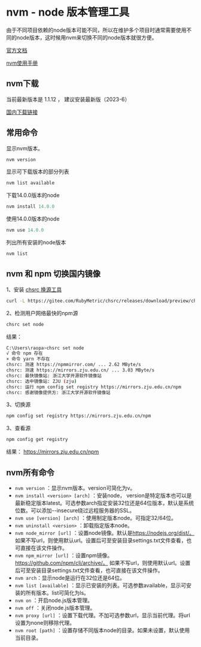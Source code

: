 # nvm - node 版本管理工具

由于不同项目依赖的node版本可能不同，所以在维护多个项目时通常需要使用不同的node版本，这时候用nvm来切换不同的node版本就很方便。

 <a href="https://github.com/nvm-sh/nvm/blob/master/README.md" target="_blank">官方文档</a>

 <a href="https://nvm.uihtm.com/" target="_blank">nvm使用手册</a>

## nvm下载

当前最新版本是 1.1.12 ， 建议安装最新版（2023-6）

[国内下载链接](https://nvm.uihtm.com/)

## 常用命令

显示nvm版本。

```js
nvm version
```

显示可下载版本的部分列表

```js
nvm list available 
```

下载14.0.0版本的node

```js
nvm install 14.0.0
```

使用14.0.0版本的node

```js
nvm use 14.0.0 
```

列出所有安装的node版本

```js
nvm list
```

## nvm 和 npm 切换国内镜像

1、安装 [chsrc 换源工具](https://gitee.com/RubyMetric/chsrc)

```bash
curl -L https://gitee.com/RubyMetric/chsrc/releases/download/preview/chsrc-x64-windows.exe -o chsrc.exe
```

2、检测用户网络最快的npm源

``` bash
chsrc set node
```

结果：

```bash {8}
C:\Users\raopa>chsrc set node
√ 命令 npm 存在
× 命令 yarn 不存在
chsrc: 测速 https://npmmirror.com/ ... 2.62 MByte/s
chsrc: 测速 https://mirrors.zju.edu.cn/ ... 3.03 MByte/s
chsrc: 最快镜像站: 浙江大学开源软件镜像站
chsrc: 选中镜像站: ZJU (zju)
chsrc: 运行 npm config set registry https://mirrors.zju.edu.cn/npm
chsrc: 感谢镜像提供方: 浙江大学开源软件镜像站
```

3、切换源

``` bash
npm config set registry https://mirrors.zju.edu.cn/npm
```

3、查看源

``` bash
npm config get registry
```

结果：
<https://mirrors.zju.edu.cn/npm>

## nvm所有命令

- `nvm version` ：显示nvm版本。version可简化为v。
- `nvm install <version> [arch]` ：安装node， version是特定版本也可以是最新稳定版本latest。可选参数arch指定安装32位还是64位版本，默认是系统位数。可以添加--insecure绕过远程服务器的SSL。
- `nvm use [version] [arch]` ：使用制定版本node。可指定32/64位。
- `nvm uninstall <version>` ：卸载指定版本node。
- `nvm node_mirror [url]` ：设置node镜像。默认是<https://nodejs.org/dist/。> 如果不写url，则使用默认url。设置后可至安装目录settings.txt文件查看，也可直接在该文件操作。
- `nvm npm_mirror [url]` ：设置npm镜像。<https://github.com/npm/cli/archive/。> 如果不写url，则使用默认url。设置后可至安装目录settings.txt文件查看，也可直接在该文件操作。
- `nvm arch`：显示node是运行在32位还是64位。
- `nvm list [available]` ：显示已安装的列表。可选参数available，显示可安装的所有版本。list可简化为ls。
- `nvm on` ：开启node.js版本管理。
- `nvm off` ：关闭node.js版本管理。
- `nvm proxy [url]` ：设置下载代理。不加可选参数url，显示当前代理。将url设置为none则移除代理。
- `nvm root [path]` ：设置存储不同版本node的目录。如果未设置，默认使用当前目录。
